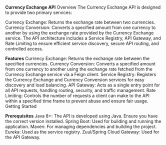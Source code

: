 **Currency Exchange API**
Overview
The Currency Exchange API is designed to provide two primary services:

Currency Exchange: Returns the exchange rate between two currencies.
Currency Conversion: Converts a specified amount from one currency to another by using the exchange rate provided by the Currency Exchange service.
The API architecture includes a Service Registry, API Gateway, and Rate Limiting to ensure efficient service discovery, secure API routing, and controlled access.

**Features**
Currency Exchange: Returns the exchange rate between the specified currencies.
Currency Conversion: Converts a specified amount from one currency to another using the exchange rate fetched from the Currency Exchange service via a Feign client.
Service Registry: Registers the Currency Exchange and Currency Conversion services for easy discovery and load balancing.
API Gateway: Acts as a single entry point for all API requests, handling routing, security, and traffic management.
Rate Limiting: Controls the number of requests a client can make to the API within a specified time frame to prevent abuse and ensure fair usage.
Getting Started

**Prerequisites**
Java 8+: The API is developed using Java. Ensure you have the correct version installed.
Spring Boot: Used for building and running the application.
Maven: For managing dependencies and building the project.
Eureka: Used as the service registry.
Zuul/Spring Cloud Gateway: Used for the API Gateway.
